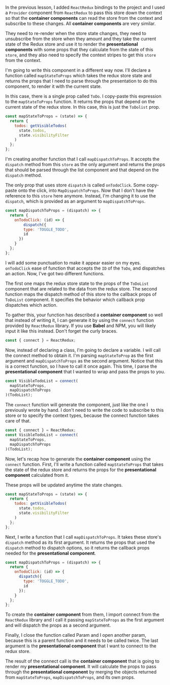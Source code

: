 In the previous lesson, I added `ReactRedux` bindings to the project and I used a `Provider` component from `ReactRedux` to pass this store down the context so that the **container components** can read the store from the context and subscribe to these changes. All **container components** are very similar.

They need to re-render when the store state changes, they need to unsubscribe from the store when they amount and they take the current state of the Redux store and use it to render the **presentational components** with some props that they calculate from the state of this `store`, and they also need to specify the context stripes to get this `store` from the context.

I'm going to write this component in a different way now. I'll declare a function called `mapStateToProps` which takes the redux store state and returns the props that I need to parse through the presentation to do this component, to render it with the current state.

In this case, there is a single prop called `ToDo`. I copy-paste this expression to the `mapStateToProps` function. It returns the props that depend on the current state of the redux store. In this case, this is just the `ToDolist` prop.

``` javascript
const mapStateToProps = (state) => {
  return {
    todos: getVisibleTodos(
      state.todos,
      state.visibilityFilter
    )
  };
};
```

I'm creating another function that I call `mapDispatchToProps`. It accepts the `dispatch` method from this `store` as the only argument and returns the props that should be parsed through the list component and that depend on the `dispatch` method.

The only prop that uses store `dispatch` is called `onTodoClick`. Some copy-paste onto the click, into `MapDispatchToProps`. Now that I don't have the reference to this `store` here anymore. Instead, I'm changing it to use the `dispatch`, which is provided as an argument to `mapDispatchToProps`.

``` javascript
const mapDispatchToProps = (dispatch) => {
  return {
    onTodoClick: (id) => {
        dispatch({
        type: 'TOGGLE_TODO',
        id
      })
    }
  };
};
```

I will add some punctuation to make it appear easier on my eyes. `onTodoClick` ease of function that accepts the `ID` of the `ToDo`, and dispatches an action. Now, I've got two different functions.

The first one maps the redux store state to the props of the `ToDoList` component that are related to the data from the redux store. The second function maps the dispatch method of this store to the callback props of `ToDoList` component. It specifies the behavior which callback prop dispatches which action.

To gather this, your function has described a **container component** so well that instead of writing it, I can generate it by using the `connect` function provided by `ReactRedux` library. If you use **Babel** and NPM, you will likely input it like this instead. Don't forget the curly braces.

``` javascript
const { connect } = ReactRedux;
```

Now, instead of declaring a class, I'm going to declare a variable. I will call the connect method to obtain it. I'm parsing `mapStateToProp` as the first argument and `mapDispatchToProps` as the second argument. Notice that this is a correct function, so I have to call it once again. This time, I parse the **presentational component** that I wanted to wrap and pass the props to you.

``` javascript
const VisibleTodoList = connect(
  mapStateToProps,
  mapDispatchToProps
)(TodoList);
```

The `connect` function will generate the component, just like the one I previously wrote by hand. I don't need to write the code to subscribe to this store or to specify the context types, because the connect function takes care of that.

```javascript
const { connect } = ReactRedux;
const VisibleTodoList = connect(
  mapStateToProps,
  mapDispatchToProps
)(TodoList);
```

Now, let's recap how to generate the **container component** using the `connect` function. First, I'll write a function called `mapStateToProps` that takes the state of the redux store and returns the props for the **presentational component** calculated from it.

These props will be updated anytime the state changes.

```javascript
const mapStateToProps = (state) => {
  return {
    todos: getVisibleTodos(
      state.todos,
      state.visibilityFilter
    )
  };
};
```

Next, I write a function that I call `mapDispatchToProps`. It takes these store's `dispatch` method as its first argument. It returns the props that used the `dispatch` method to dispatch options, so it returns the callback props needed for the **presentational component**.

```javascript
const mapDispatchToProps = (dispatch) => {
  return {
    onTodoClick: (id) => {
      dispatch({
        type: 'TOGGLE_TODO',
        id
      });
    }
  };
};
```

To create the **container component** from them, I import connect from the `ReactRedux` library and I call it passing `mapStateToProps` as the first argument and will dispatch the props as a second argument.

Finally, I close the function called Param and I open another param, because this is a parent function and it needs to be called twice. The last argument is the **presentational component** that I want to connect to the redux store.

The result of the connect call is the **container component** that is going to render my **presentational component**. It will calculate the props to pass through the **presentational component** by merging the objects returned from `mapStateToProps`, `mapDispatchToProps`, and its own props.
